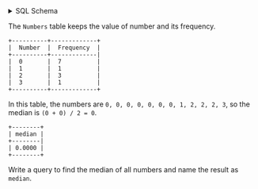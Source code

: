 <details>
<summary> SQL Schema</summary>

```sql
DROP TABLE IF EXISTS Numbers;

CREATE TABLE IF NOT EXISTS
  Numbers (Number int, Frequency int);

INSERT INTO
  Numbers (Number, Frequency)
VALUES
  ('0', '7'),
  ('1', '1'),
  ('2', '3'),
  ('3', '1');
```

</details>

The `Numbers` table keeps the value of number and its frequency.

```
+----------+-------------+
|  Number  |  Frequency  |
+----------+-------------|
|  0       |  7          |
|  1       |  1          |
|  2       |  3          |
|  3       |  1          |
+----------+-------------+
```

In this table, the numbers are `0, 0, 0, 0, 0, 0, 0, 1, 2, 2, 2, 3`, so the median is `(0 + 0) / 2 = 0`.

```
+--------+
| median |
+--------|
| 0.0000 |
+--------+
```

Write a query to find the median of all numbers and name the result as `median`.